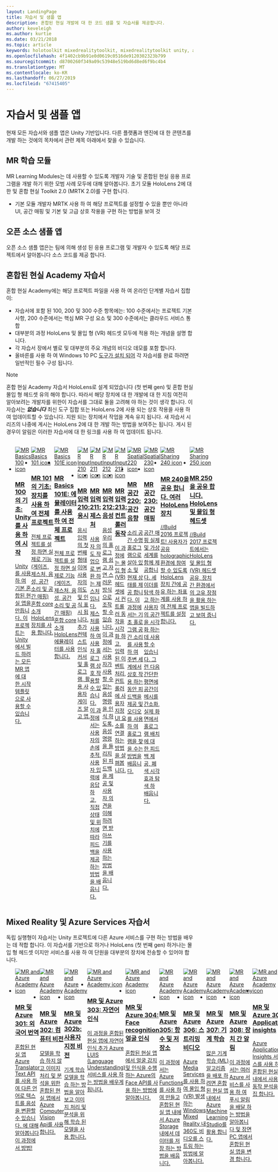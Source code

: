 ```yaml
---
layout: LandingPage
title: 자습서 및 샘플 앱
description: 혼합된 현실 개발에 대 한 코드 샘플 및 자습서를 제공합니다.
author: keveleigh
ms.author: kurtie
ms.date: 03/21/2018
ms.topic: article
keywords: holotoolkit mixedrealitytoolkit, mixedrealitytoolkit unity, academy, 자습서
ms.openlocfilehash: 4f1402cb9b91e0d0619c0516de9120302323b799
ms.sourcegitcommit: d8700260f349a09c53948e519bd6d8ed6f9bc4b4
ms.translationtype: MT
ms.contentlocale: ko-KR
ms.lasthandoff: 06/27/2019
ms.locfileid: "67415405"
---
```

# <a name="tutorials-and-sample-apps"></a>자습서 및 샘플 앱

현재 모든 자습서와 샘플 앱은 Unity 기반입니다.  다른 플랫폼과 엔진에 대 한 콘텐츠를 개발 하는 것에의 목차에서 관련 제목 아래에서 찾을 수 있습니다.

## <a name="mr-learning-modules"></a>MR 학습 모듈

MR Learning Modules는 데 사용할 수 있도록 개발자 기술 및 혼합된 현실 응용 프로그램을 개발 하기 위한 모범 사례 모두에 대해 알아봅니다.  초기 모듈 HoloLens 2에 대 한 및 혼합 현실 Toolkit 2.0 (MRTK 2.0)를 구현 합니다.
* 기본 모듈 개발자 MRTK 사용 하 여 해당 프로젝트를 설정할 수 있을 뿐만 아니라 UI, 공간 매핑 및 기본 및 고급 상호 작용을 구현 하는 방법을 보여 것

## <a name="open-source-sample-apps"></a>오픈 소스 샘플 앱

오픈 소스 샘플 앱은는 팀에 의해 생성 된 응용 프로그램 및 개발자 수 있도록 해당 프로젝트에서 알아봅니다 소스 코드를 제공 합니다.

## <a name="mixed-reality-academy-tutorials"></a>혼합된 현실 Academy 자습서

혼합 현실 Academy에는 해당 프로젝트 파일을 사용 하 여 온라인 단계별 자습서 집합이: 
* 자습서에 포함 된 100, 200 및 300 수준 항목에는: 100 수준에서는 프로젝트 기본 사항, 200 수준에서는 핵심 MR 구성 요소 및 300 수준에서는 클라우드 서비스 통합
* 대부분의 과정 HoloLens 및 몰입 형 (VR) 헤드셋 모두에 적용 하는 개념을 설명 합니다. 
* 각 자습서 장에서 별로 및 대부분의 주요 개념의 비디오 데모를 포함 합니다. 
* 올바른를 사용 하 여 Windows 10 PC [도구가 설치 되어](install-the-tools.md) 각 자습서를 완료 하려면 일반적인 필수 구성 됩니다.

>[!NOTE]
>혼합 현실 Academy 자습서 HoloLens로 설계 되었습니다 (첫 번째 gen) 및 혼합 현실 몰입 형 헤드셋 유의 해야 합니다.  따라서 해당 장치에 대 한 개발에 대 한 지침 여전히 알아보려는 개발자를 위한이 자습서를 그대로 둘을 고려해 야 하는 것이 생각 합니다.  이 자습서는 **_없습니다_** 최신 도구 집합 또는 HoloLens 2에 사용 되는 상호 작용을 사용 하 여 업데이트할 수 있습니다.  지원 되는 장치에서 작업을 계속 유지 됩니다. 새 자습서 시리즈의 나중에 게시는 HoloLens 2에 대 한 개발 하는 방법을 보여주는 됩니다.  게시 된 경우이 알림은 이러한 자습서에 대 한 링크를 사용 하 여 업데이트 됩니다.

<br>
<ul id="cardtypes-W" class="cardsW panelContent" style="display: flex; margin-top: 0px;">
                            <li>
                                    <a href="holograms-100.md" title="MR Basics 100" data-linktype="absolute-path">
                                    <div class="cardSize">
                                        <div class="cardPadding">
                                            <div class="card">
                                                <div class="cardImageOuter">
                                                    <div class="cardImage">
                                                        <img src="images/Holograms100.jpg" alt="MR Basics 100 icon">
                                                    </div>
                                                </div>
                                                <div class="cardText">
                                                    <h3>MR 100의 기초: Unity를 사용 하 여 시작</h3>
                                                    <p>Unity를 사용 하 여 기본 혼합된 현실 앱을 만듭니다. 이 프로젝트는 Unity에서 빌드 하려는 모든 MR 앱에 대 한 시작 템플릿으로 사용할 수 있습니다.</p>
                                                </div>
                                            </div>
                                        </div>
                                    </div>
                               </a>
                            </li>
                            <li>
                                  <a href="holograms-101.md" title="MR Basics 101" data-linktype="absolute-path">
                                    <div class="cardSize">
                                        <div class="cardPadding">
                                            <div class="card">
                                                <div class="cardImageOuter">
                                                    <div class="cardImage">
                                                        <img src="images/Holograms101.jpg" alt="MR Basics 101 icon">
                                                    </div>
                                                </div>
                                                <div class="cardText">
                                                    <h3>MR 101의 기초: 장치를 사용 하 여 전체 프로젝트</h3>
                                                    <p>전체 프로젝트를 설정 하면 실제로 기능 (게이즈, 제스처, 음성, 공간 소리 및 공간 매핑) 혼합 core 소개 HoloLens 장치를 사용 합니다.</p>
                                                </div>
                                            </div>
                                        </div>
                                    </div>
                               </a>
                            </li>
                            <li>
                                <a href="holograms-101e.md" title="MR Basics 101E" data-linktype="absolute-path">
                                    <div class="cardSize">
                                        <div class="cardPadding">
                                            <div class="card">
                                                <div class="cardImageOuter">
                                                    <div class="cardImage">
                                                        <img src="images/Holograms101E.jpg" alt="MR Basics 101E icon">
                                                    </div>
                                                </div>
                                                <div class="cardText">
                                                    <h3>MR Basics 101E: 에뮬레이터를 사용 하 여 전체 프로젝트</h3>
                                                    <p>전체 프로젝트를 설정 하면 실제로 기능 (게이즈, 제스처, 음성, 공간 소리 및 공간 매핑) 혼합 core 소개 HoloLens 에뮬레이터를 사용 합니다.</p>
                                                </div>
                                            </div>
                                        </div>
                                    </div>
                                  </a>
                            </li>
                            <li>
                             <a href="holograms-210.md" title="MR Input 210" data-linktype="absolute-path">
                              <div class="cardSize">
                                  <div class="cardPadding">
                                      <div class="card">
                                          <div class="cardImageOuter">
                                              <div class="cardImage">
                                                  <img src="images/Holograms210.jpg" alt="MR Input 210 icon">
                                              </div>
                                          </div>
                                          <div class="cardText">
                                              <h3>MR 입력 210: 응시</h3>
                                              <p>응시 입력의 첫 번째 형태 이며 사용자의 의도 및 인식 표시 됩니다. 추가 컨텍스트 인식 커서 및 홀로그램, 활용 사용자 게이즈 알고 앱.</p>
                                          </div>
                                      </div>
                                  </div>
                              </div>
                               </a>
                            </li>
                            <li>
                            <a href="holograms-211.md" title="MR Input 211" data-linktype="absolute-path">
                              <div class="cardSize">
                                  <div class="cardPadding">
                                      <div class="card">
                                          <div class="cardImageOuter">
                                              <div class="cardImage">
                                                  <img src="images/Holograms211.jpg" alt="MR Input 211 icon">
                                              </div>
                                          </div>
                                          <div class="cardText">
                                              <h3>MR 입력 211: 제스처</h3>
                                              <p>사용자 의도 작업으로 변환 하는 제스처입니다. 제스처를 사용 하 여 사용자 홀로그램 상호 작용할 수 있습니다. 이 과정에서는 사용자의 손에 추적, 사용자 입력에 응답 하 고, 직접 상태 및 위치에 따라 피드백을 제공 하는 방법을 배웁니다.</p>
                                          </div>
                                      </div>
                                  </div>
                              </div>
                              </a>
                            </li>         
                            <li>
                             <a href="holograms-212.md" title="MR Input 212" data-linktype="absolute-path">
                              <div class="cardSize">
                                  <div class="cardPadding">
                                      <div class="card">
                                          <div class="cardImageOuter">
                                              <div class="cardImage">
                                                  <img src="images/Holograms212.jpg" alt="MR Input 212 icon">
                                              </div>
                                          </div>
                                          <div class="cardText">
                                              <h3>MR 입력 212: 음성</h3>
                                              <p>음성 우리의 홀로그램 쉽고 자연 스러운 방식으로 조작할 수 있습니다. 이 과정에서는 사용자가 사용할 수 있는 음성 명령을 인식 하도록, 음성 명령을 들리지 된 피드백을 제공 및 사용자 의견을 이해 하려면 받아쓰기를 사용 하는 방법을 배웁니다.</p>
                                          </div>
                                      </div>
                                  </div>
                              </div>
                              </a>
                            </li>
                             <li>
                              <a href="mixed-reality-213.md" title="MR Input 213" data-linktype="absolute-path">
                              <div class="cardSize">
                                  <div class="cardPadding">
                                      <div class="card">
                                          <div class="cardImageOuter">
                                              <div class="cardImage">
                                                  <img src="images/MR213v2.jpg" alt="MR Input 213 icon">
                                              </div>
                                          </div>
                                          <div class="cardText">
                                              <h3>MR 입력 213: 컨트롤러 동작</h3>
                                              <p>이 과정에는 몰입 형 (VR) 헤드셋에서 컨트롤러 동작을 시각화 하 고, 입력된 이벤트 처리, 컨트롤러에 사용자 지정 UI 요소를 연결 하는 방법을 살펴봅니다.</p>
                                          </div>
                                      </div>
                                  </div>
                              </div>
                              </a>
                            </li>   
                              <li>
                              <a href="holograms-220.md" title="MR Spatial 220" data-linktype="absolute-path">
                              <div class="cardSize">
                                  <div class="cardPadding">
                                      <div class="card">
                                          <div class="cardImageOuter">
                                              <div class="cardImage">
                                                  <img src="images/Holograms220b.jpg" alt="MR Spatial 220 icon">
                                              </div>
                                          </div>
                                          <div class="cardText">
                                              <h3>MR 공간 220: 공간 음향</h3>
                                              <p>소리 공간 수명 홀로그램으로 살아 있 소 및 현재 상태를 제공 합니다. 이 과정에서는 기초 홀로그램 공간 소리를 사용 하 여 주변 세계에서 상호 작용 하는 동안 피드백을 제공 및 오디오를 사용 하 여 홀로그램을 찾을 수는 방법을 배웁니다.</p>
                                          </div>
                                      </div>
                                  </div>
                              </div>
                              </a>
                            </li>      
                               <li>
                               <a href="holograms-230.md" title="MR Spatial 230" data-linktype="absolute-path">
                              <div class="cardSize">
                                  <div class="cardPadding">
                                      <div class="card">
                                          <div class="cardImageOuter">
                                              <div class="cardImage">
                                                  <img src="images/Holograms230.jpg" alt="MR Spatial 230 icon">
                                              </div>
                                          </div>
                                          <div class="cardText">
                                              <h3>MR 공간 230: 공간 매핑</h3>
                                              <p>공간 매핑 실제 및 가상 세계를 함께 제공합니다. 셰이더를 탐색 하 고 하는 사용자의 공간을 시각화 하는 데 사용할 수 있습니다. 그런 다음 간단한 평면에 공간이 메시를 간소화, 실제 화면에서 홀로그램 배치에 대 한 피드백 제공, 폐색 시각 효과 탐색 하 배웁니다.</p>
                                          </div>
                                      </div>
                                  </div>
                              </div>
                             </a>
                            </li> 
                                <li>
                                <a href="holograms-240.md" title="MR Sharing 240" data-linktype="absolute-path">
                              <div class="cardSize">
                                  <div class="cardPadding">
                                      <div class="card">
                                          <div class="cardImageOuter">
                                              <div class="cardImage">
                                                  <img src="images/Holograms240.jpg" alt="MR Sharing 240 icon">
                                              </div>
                                          </div>
                                          <div class="cardText">
                                              <h3>MR 240을 공유 합니다. 여러 HoloLens 장치</h3>
                                              <p>//Build 2016 프로젝트! 사용자가 공유 holographic 환경에 참여할 수 있도록 HoloLens 장치 간에 공유 하는 좌표계를 사용 하 여 전체 프로젝트를 설정 합니다.</p>
                                          </div>
                                      </div>
                                  </div>
                              </div>
                             </a>
                            </li> 
                                 <li>
                                   <a href="mixed-reality-250.md" title="MR 250 공유" data-linktype="absolute-path">
                              <div class="cardSize">
                                  <div class="cardPadding">
                                      <div class="card">
                                          <div class="cardImageOuter">
                                              <div class="cardImage">
                                                  <img src="images/MR250-new.jpg" alt="MR Sharing 250 icon">
                                              </div>
                                          </div>
                                          <div class="cardText">
                                              <h3>MR 250을 공유 합니다. HoloLens 및 몰입 형 헤드셋</h3>
                                              <p>//Build 2017 프로젝트에서는 HoloLens 및 몰입 형 (VR) 헤드셋 공유, 장치 간 환경에서의 고유 장점을 활용 하는 앱을 빌드하고 보여 줍니다.</p>
                                          </div>
                                      </div>
                                  </div>
                              </div>
                              </a>
                            </li> 
</ul>

## <a name="mixed-reality-and-azure-services-tutorials"></a>Mixed Reality 및 Azure Services 자습서

독립 실행형이 자습서는 Unity 프로젝트에 다른 Azure 서비스를 구현 하는 방법을 배우는 데 적합 합니다.  이 자습서를 기반으로 하거나 HoloLens (첫 번째 gen) 하거나는 몰입 형 헤드셋 이지만 서비스를 사용 하 여 단원을 대부분의 장치에 전송할 수 있어야 합니다.

<ul id="cardtypes-W" class="cardsW panelContent" style="display: flex; margin-top: 0px;">
    <li>
                                   <a href="mr-azure-301.md" title="MR 및 Azure 301" data-linktype="absolute-path">
                              <div class="cardSize">
                                  <div class="cardPadding">
                                      <div class="card">
                                          <div class="cardImageOuter">
                                              <div class="cardImage">
                                                  <img src="images/MR-Azure-AcademyTile.jpg" alt="MR and Azure Academy icon">
                                              </div>
                                          </div>
                                          <div class="cardText">
                                              <h3>MR 및 Azure 301: 외국어 번역</h3>
                                              <p>혼합된 현실 앱 Azure Translator Text API를 사용 하 여 다른 언어로 텍스트를 음성을 변환할 수 있습니다. 에 대해 알아봅니다이 과정에서 방법!</p>
                                          </div>
                                      </div>
                                  </div>
                              </div>
                              </a>
                            </li>
                                 <li>
                                   <a href="mr-azure-302.md" title="MR 및 302 Azure" data-linktype="absolute-path">
                              <div class="cardSize">
                                  <div class="cardPadding">
                                      <div class="card">
                                          <div class="cardImageOuter">
                                              <div class="cardImage">
                                                  <img src="images/MR-Azure-AcademyTile.jpg" alt="MR and Azure Academy icon">
                                              </div>
                                          </div>
                                          <div class="cardText">
                                              <h3>MR 및 Azure 302: 컴퓨터 비전</h3>
                                              <p>모델을 학습 하지 않고 이미지 처리 및 분석을 위한 혼합된 현실 앱에서 Azure Computer Vision Api를 사용 합니다.</p>
                                          </div>
                                      </div>
                                  </div>
                              </div>
                              </a>
                            </li>
                                 <li>
                                   <a href="mr-azure-302b.md" title="MR 및 Azure 302b" data-linktype="absolute-path">
                              <div class="cardSize">
                                  <div class="cardPadding">
                                      <div class="card">
                                          <div class="cardImageOuter">
                                              <div class="cardImage">
                                                  <img src="images/MR-Azure-AcademyTile.jpg" alt="MR and Azure Academy icon">
                                              </div>
                                          </div>
                                          <div class="cardText">
                                              <h3>MR 및 Azure 302b: 사용자 지정 비전</h3>
                                              <p>기계 학습 모델을 학습 하는 방법을 알아보고 이미지 처리 및 분석을 위해 학습 된 모델을 사용 합니다.</p>
                                          </div>
                                      </div>
                                  </div>
                              </div>
                              </a>
                            </li>                            
                                 <li>
                                   <a href="mr-azure-303.md" title="MR 및 Azure 303" data-linktype="absolute-path">
                              <div class="cardSize">
                                  <div class="cardPadding">
                                      <div class="card">
                                          <div class="cardImageOuter">
                                              <div class="cardImage">
                                                  <img src="images/MR-Azure-AcademyTile.jpg" alt="MR and Azure Academy icon">
                                              </div>
                                          </div>
                                          <div class="cardText">
                                              <h3>MR 및 Azure 303: 자연어 인식</h3>
                                              <p>이 과정을 혼합된 현실 앱에 자연어 인식 추가 Azure LUIS (Language Understanding) 서비스를 사용 하는 방법을 배우게 됩니다.</p>
                                          </div>
                                      </div>
                                  </div>
                              </div>
                              </a>
                            </li>
                                 <li>
                                   <a href="mr-azure-304.md" title="MR 및 Azure 304" data-linktype="absolute-path">
                              <div class="cardSize">
                                  <div class="cardPadding">
                                      <div class="card">
                                          <div class="cardImageOuter">
                                              <div class="cardImage">
                                                  <img src="images/MR-Azure-AcademyTile.jpg" alt="MR and Azure Academy icon">
                                              </div>
                                          </div>
                                          <div class="cardText">
                                              <h3>MR 및 Azure 304: Face recognition 얼굴 인식</h3>
                                              <p>혼합된 현실 앱에서 얼굴 감지 및 인식을 수행 하는 Azure의 Face API를 사용 하는 방법에 알아봅니다.</p>
                                          </div>
                                      </div>
                                  </div>
                              </div>
                              </a>
                            </li>
                                 <li>
                                   <a href="mr-azure-305.md" title="MR 및 Azure 305" data-linktype="absolute-path">
                              <div class="cardSize">
                                  <div class="cardPadding">
                                      <div class="card">
                                          <div class="cardImageOuter">
                                              <div class="cardImage">
                                                  <img src="images/MR-Azure-AcademyTile.jpg" alt="MR and Azure Academy icon">
                                              </div>
                                          </div>
                                          <div class="cardText">
                                              <h3>MR 및 Azure 305: 함수 및 저장소</h3>
                                              <p>이 과정에서는 Azure Functions를 사용 하 여 만들고 혼합된 현실 앱 내에서 Azure Storage 내에서 데이터를 저장 하는 방법을 배웁니다.</p>
                                          </div>
                                      </div>
                                  </div>
                              </div>
                              </a>
                            </li>
                                 <li>
                                   <a href="mr-azure-306.md" title="MR 및 Azure 306" data-linktype="absolute-path">
                              <div class="cardSize">
                                  <div class="cardPadding">
                                      <div class="card">
                                          <div class="cardImageOuter">
                                              <div class="cardImage">
                                                  <img src="images/MR-Azure-AcademyTile.jpg" alt="MR and Azure Academy icon">
                                              </div>
                                          </div>
                                          <div class="cardText">
                                              <h3>MR 및 Azure 306: 스트리밍 비디오</h3>
                                              <p>Azure Media Services를 사용 하 여 몰입 형 (VR) 발생 하는 Windows Mixed Reality 내 360도 비디오를 스트림 하는 방법에 알아봅니다.</p>
                                          </div>
                                      </div>
                                  </div>
                              </div>
                              </a>
                            </li>
                                 <li>
                                   <a href="mr-azure-307.md" title="MR 및 Azure 307" data-linktype="absolute-path">
                              <div class="cardSize">
                                  <div class="cardPadding">
                                      <div class="card">
                                          <div class="cardImageOuter">
                                              <div class="cardImage">
                                                  <img src="images/MR-Azure-AcademyTile.jpg" alt="MR and Azure Academy icon">
                                              </div>
                                          </div>
                                          <div class="cardText">
                                              <h3>MR 및 Azure 307: 기계 학습</h3>
                                              <p>많은 기계 학습 (ML) 알고리즘을 배포 하려면 혼합된 현실 앱 내에서 Azure Machine Learning Studio를 활용 합니다.</p>
                                          </div>
                                      </div>
                                  </div>
                              </div>
                              </a>
                            </li>
                                 <li>
                                   <a href="mr-azure-308.md" title="MR 및 Azure 308" data-linktype="absolute-path">
                              <div class="cardSize">
                                  <div class="cardPadding">
                                      <div class="card">
                                          <div class="cardImageOuter">
                                              <div class="cardImage">
                                                  <img src="images/MR-Azure-AcademyTile.jpg" alt="MR and Azure Academy icon">
                                              </div>
                                          </div>
                                          <div class="cardText">
                                              <h3>MR 및 Azure 308: 장치 간 알림</h3>
                                              <p>이 과정에서는 여러 Azure 서비스를 사용 하 여 푸시 알림을 배달 하는 방법을 알아봅니다 및 장면 PC 앱에서 혼합된 현실 앱을 변경 합니다.</p>
                                          </div>
                                      </div>
                                  </div>
                              </div>
                              </a>
                            </li>
                                 <li>
                                   <a href="mr-azure-309.md" title="MR 및 Azure 309" data-linktype="absolute-path">
                              <div class="cardSize">
                                  <div class="cardPadding">
                                      <div class="card">
                                          <div class="cardImageOuter">
                                              <div class="cardImage">
                                                  <img src="images/MR-Azure-AcademyTile.jpg" alt="MR and Azure Academy icon">
                                              </div>
                                          </div>
                                          <div class="cardText">
                                              <h3>MR 및 Azure 309: Application insights</h3>
                                              <p>Azure Application Insights 서비스를 사용 하 여 혼합된 현실 앱 내에서 사용자 동작 분석을 수집 합니다.</p>
                                          </div>
                                      </div>
                                  </div>
                              </div>
                              </a>
                            </li> 
                                 <li>
                                   <a href="mr-azure-310.md" title="MR 및 Azure 310" data-linktype="absolute-path">
                              <div class="cardSize">
                                  <div class="cardPadding">
                                      <div class="card">
                                          <div class="cardImageOuter">
                                              <div class="cardImage">
                                                  <img src="images/MR-Azure-AcademyTile.jpg" alt="MR and Azure Academy icon">
                                              </div>
                                          </div>
                                          <div class="cardText">
                                              <h3>MR 및 Azure 310: 개체 검색</h3>
                                              <p>기계 학습 모델을 학습 하 고 유사한 개체 및 해당 실제 위치를 인식 하도록 학습된 된 모델을 사용 합니다.</p>
                                          </div>
                                      </div>
                                  </div>
                              </div>
                              </a>
                            </li> 
                                 <li>
                                   <a href="mr-azure-311.md" title="MR 및 311 Azure" data-linktype="absolute-path">
                              <div class="cardSize">
                                  <div class="cardPadding">
                                      <div class="card">
                                          <div class="cardImageOuter">
                                              <div class="cardImage">
                                                  <img src="images/MR-Azure-AcademyTile.jpg" alt="MR and Azure Academy icon">
                                              </div>
                                          </div>
                                          <div class="cardText">
                                              <h3>MR 및 311 Azure: Microsoft Graph</h3>
                                              <p>혼합된 현실 앱 내에서 Microsoft Graph 서비스에 연결 하는 방법에 알아봅니다.</p>
                                          </div>
                                      </div>
                                  </div>
                              </div>
                              </a>
                            </li> 
                                 <li>
                                   <a href="mr-azure-312.md" title="MR 및 Azure 312" data-linktype="absolute-path">
                              <div class="cardSize">
                                  <div class="cardPadding">
                                      <div class="card">
                                          <div class="cardImageOuter">
                                              <div class="cardImage">
                                                  <img src="images/MR-Azure-AcademyTile.jpg" alt="MR and Azure Academy icon">
                                              </div>
                                          </div>
                                          <div class="cardText">
                                              <h3>MR 및 Azure 312: 봇 통합</h3>
                                              <p>Microsoft Bot Framework v4를 사용 하는 봇 배포 만들고 혼합된 현실 앱에서 통신 합니다.</p>
                                          </div>
                                      </div>
                                  </div>
                              </div>
                              </a>
                            </li> 
                                 <li>
                                   <a href="mr-azure-313.md" title="MR 및 Azure 313" data-linktype="absolute-path">
                              <div class="cardSize">
                                  <div class="cardPadding">
                                      <div class="card">
                                          <div class="cardImageOuter">
                                              <div class="cardImage">
                                                  <img src="images/MR-Azure-AcademyTile.jpg" alt="MR and Azure Academy icon">
                                              </div>
                                          </div>
                                          <div class="cardText">
                                              <h3>MR 및 Azure 313: IoT Hub Service</h3>
                                              <p>가상 컴퓨터에서 Azure IoT Hub 서비스를 구현 및 HoloLens에 데이터를 시각화 하는 방법에 알아봅니다.</p>
                                          </div>
                                      </div>
                                  </div>
                              </div>
                              </a>
                            </li> 
</ul>
